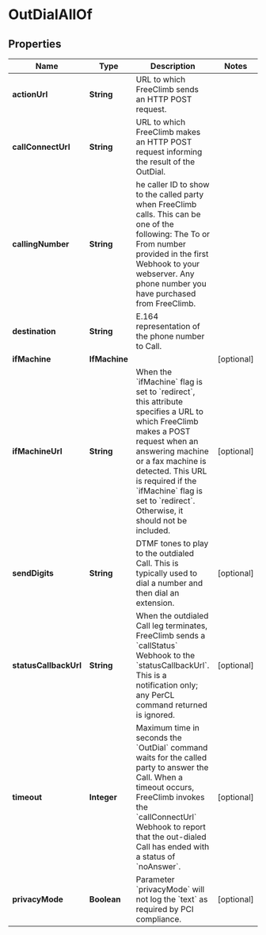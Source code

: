 

# OutDialAllOf


## Properties

Name | Type | Description | Notes
------------ | ------------- | ------------- | -------------
**actionUrl** | **String** | URL to which FreeClimb sends an HTTP POST request.  | 
**callConnectUrl** | **String** | URL to which FreeClimb makes an HTTP POST request informing the result of the OutDial. | 
**callingNumber** | **String** | he caller ID to show to the called party when FreeClimb calls. This can be one of the following: The To or From number provided in the first Webhook to your webserver. Any phone number you have purchased from FreeClimb. | 
**destination** | **String** | E.164 representation of the phone number to Call.  | 
**ifMachine** | **IfMachine** |  |  [optional]
**ifMachineUrl** | **String** | When the &#x60;ifMachine&#x60; flag is set to &#x60;redirect&#x60;, this attribute specifies a URL to which FreeClimb makes a POST request when an answering machine or a fax machine is detected. This URL is required if the &#x60;ifMachine&#x60; flag is set to &#x60;redirect&#x60;. Otherwise, it should not be included. |  [optional]
**sendDigits** | **String** | DTMF tones to play to the outdialed Call. This is typically used to dial a number and then dial an extension. |  [optional]
**statusCallbackUrl** | **String** | When the outdialed Call leg terminates, FreeClimb sends a &#x60;callStatus&#x60; Webhook to the &#x60;statusCallbackUrl&#x60;. This is a notification only; any PerCL command returned is ignored. |  [optional]
**timeout** | **Integer** | Maximum time in seconds the &#x60;OutDial&#x60; command waits for the called party to answer the Call. When a timeout occurs, FreeClimb invokes the &#x60;callConnectUrl&#x60; Webhook to report that the out-dialed Call has ended with a status of &#x60;noAnswer&#x60;. |  [optional]
**privacyMode** | **Boolean** | Parameter &#x60;privacyMode&#x60; will not log the &#x60;text&#x60; as required by PCI compliance. |  [optional]



